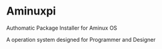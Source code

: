 # Aminuxpi
Authomatic Package Installer for Aminux OS

A operation system designed for Programmer and Designer
